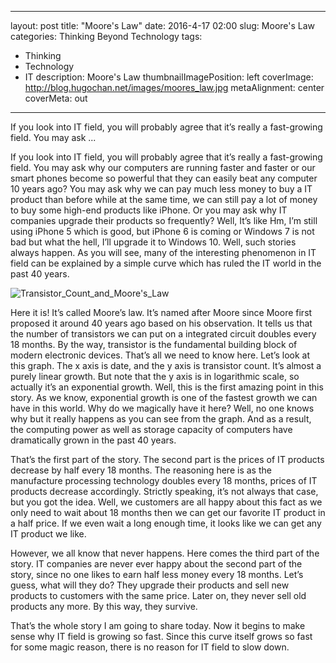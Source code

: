
---
layout: post
title: "Moore's Law"
date: 2016-4-17 02:00
slug: Moore's Law
categories: Thinking Beyond Technology
tags:
- Thinking
- Technology
- IT
description: Moore's Law
thumbnailImagePosition: left
coverImage: http://blog.hugochan.net/images/moores_law.jpg
metaAlignment: center
coverMeta: out
---

If you look into IT field, you will probably agree that it’s really a fast-growing field. You may ask ...
<!-- excerpt -->


If you look into IT field, you will probably agree that it’s really a fast-growing field. You may ask why our computers are running faster and faster or our smart phones become so powerful that they can easily beat any computer 10 years ago? You may ask why we can pay much less money to buy a IT product than before while at the same time, we can still pay a lot of money to buy some high-end products like iPhone. Or you may ask why IT companies upgrade their products so frequently? Well, It’s like Hm, I’m still using iPhone 5 which is good, but iPhone 6 is coming or Windows 7 is not bad but what the hell, I’ll upgrade it to Windows 10. Well, such stories always happen. As you will see, many of the interesting phenomenon in IT field can be explained by a simple curve which has ruled the IT world in the past 40 years.

![Transistor_Count_and_Moore's_Law](http://blog.hugochan.net/images/Transistor_Count_and_Moore's_Law.png)

Here it is! It’s called Moore’s law. It’s named after Moore since Moore first proposed it around 40 years ago based on his observation. It tells us that the number of transistors we can put on a integrated circuit doubles every 18 months. By the way, transistor is the fundamental building block of modern electronic devices. That’s all we need to know here. Let’s look at this graph. The x axis is date, and the y axis is transistor count. It’s almost a purely linear growth. But note that the y axis is in logarithmic scale, so actually it’s an exponential growth. Well, this is the first amazing point in this story. As we know, exponential growth is one of the fastest growth we can have in this world. Why do we magically have it here? Well, no one knows why but it really happens as you can see from the graph. And as a result, the computing power as well as storage capacity of computers have dramatically grown in the past 40 years.



That’s the first part of the story. The second part is the prices of IT products decrease by half every 18 months. The reasoning here is as the manufacture processing technology doubles every 18 months, prices of  IT products decrease accordingly. Strictly speaking, it’s not always that case, but you got the idea. Well, we customers are all happy about this fact as we only need to wait about 18 months then we can get our favorite IT product in a half price. If we even wait a long enough time, it looks like we can get any IT product we like.

However, we all know that never happens. Here comes the third part of the story. IT companies are never ever happy about the second part of the story, since no one likes to earn half less money every 18 months. Let’s guess, what will they do? They upgrade their products and sell new products to customers with the same price. Later on, they never sell old products any more. By this way, they survive.

That’s the whole story I am going to share today. Now it begins to make sense why IT field is growing so fast. Since this curve itself grows so fast for some magic reason, there is no reason for IT field to slow down.

